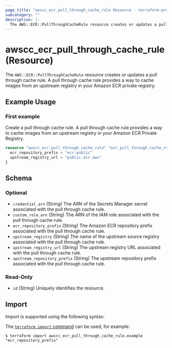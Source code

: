 ```yaml
---
page_title: "awscc_ecr_pull_through_cache_rule Resource - terraform-provider-awscc"
subcategory: ""
description: |-
  The AWS::ECR::PullThroughCacheRule resource creates or updates a pull through cache rule. A pull through cache rule provides a way to cache images from an upstream registry in your Amazon ECR private registry.
---
```


# awscc_ecr_pull_through_cache_rule (Resource)

The ``AWS::ECR::PullThroughCacheRule`` resource creates or updates a pull through cache rule. A pull through cache rule provides a way to cache images from an upstream registry in your Amazon ECR private registry.

## Example Usage

### First example
Create a pull through cache rule. A pull through cache rule provides a way to cache images from an upstream registry in your Amazon ECR Private Registry.
```terraform
resource "awscc_ecr_pull_through_cache_rule" "ecr_pull_through_cache_rule_example" {
  ecr_repository_prefix = "ecr-public"
  upstream_registry_url = "public.ecr.aws"
}
```


<!-- schema generated by tfplugindocs -->
## Schema

### Optional

- `credential_arn` (String) The ARN of the Secrets Manager secret associated with the pull through cache rule.
- `custom_role_arn` (String) The ARN of the IAM role associated with the pull through cache rule.
- `ecr_repository_prefix` (String) The Amazon ECR repository prefix associated with the pull through cache rule.
- `upstream_registry` (String) The name of the upstream source registry associated with the pull through cache rule.
- `upstream_registry_url` (String) The upstream registry URL associated with the pull through cache rule.
- `upstream_repository_prefix` (String) The upstream repository prefix associated with the pull through cache rule.

### Read-Only

- `id` (String) Uniquely identifies the resource.

## Import

Import is supported using the following syntax:

The [`terraform import` command](https://developer.hashicorp.com/terraform/cli/commands/import) can be used, for example:

```shell
$ terraform import awscc_ecr_pull_through_cache_rule.example "ecr_repository_prefix"
```